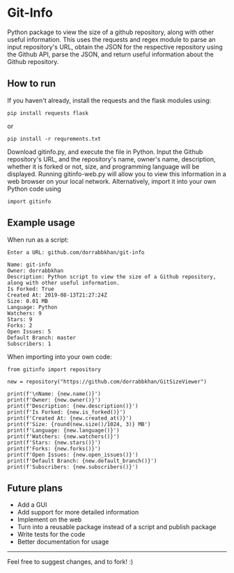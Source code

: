# Git-Info

 

Python package to view the size of a github repository, along with other useful information. This uses the requests and regex module to parse an input repository's URL, obtain the JSON for the respective repository using the Github API, parse the JSON, and return useful information about the Github repository. 





## How to run



If you haven't already, install the requests and the flask modules using:

```
pip install requests flask
```

or

```
pip install -r requrements.txt
```



Download gitinfo.py, and execute the file in Python. Input the Github repository's URL, and the repository's name, owner's name, description, whether it is forked or not, size, and programming language will be displayed. Running gitinfo-web.py will allow you to view this information in a web browser on your local network. Alternatively, import it into your own Python code using 

```
import gitinfo
```

## Example usage




When run as a script:

```
Enter a URL: github.com/dorrabbkhan/git-info

Name: git-info
Owner: dorrabbkhan
Description: Python script to view the size of a Github repository, along with other useful information.
Is Forked: True
Created At: 2019-08-13T21:27:24Z
Size: 0.01 MB
Language: Python
Watchers: 9
Stars: 9
Forks: 2
Open Issues: 5
Default Branch: master
Subscribers: 1
```

When importing into your own code:

```
from gitinfo import repository

new = repository("https://github.com/dorrabbkhan/GitSizeViewer")

print(f'\nName: {new.name()}')
print(f'Owner: {new.owner()}')
print(f'Description: {new.description()}')
print(f'Is Forked: {new.is_forked()}')
print(f'Created At: {new.created_at()}')
print(f'Size: {round(new.size()/1024, 3)} MB')
print(f'Language: {new.language()}')
print(f'Watchers: {new.watchers()}')
print(f'Stars: {new.stars()}')
print(f'Forks: {new.forks()}')
print(f'Open Issues: {new.open_issues()}')
print(f'Default Branch: {new.default_branch()}')
print(f'Subscribers: {new.subscribers()}')
```


## Future plans





- Add a GUI
- Add support for more detailed information
- Implement on the web
- Turn into a reusable package instead of a script and publish package
- Write tests for the code
- Better documentation for usage


------



Feel free to suggest changes, and to fork! :)
